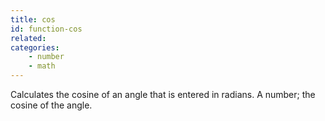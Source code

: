 ```yaml
---
title: cos
id: function-cos
related:
categories:
    - number
    - math
---
```


Calculates the cosine of an angle that is entered
        in radians.
        A number; the cosine of the angle.